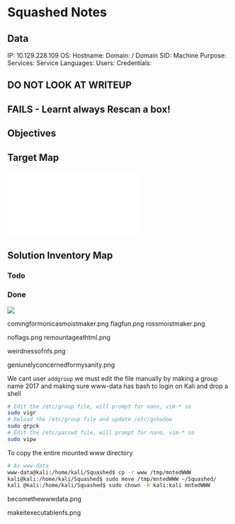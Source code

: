 # Squashed Notes

## Data 

IP: 10.129.228.109
OS:
Hostname:
Domain:  / Domain SID:
Machine Purpose: 
Services:
Service Languages:
Users:
Credentials:

## DO NOT LOOK AT WRITEUP
## FAILS - Learnt always Rescan a box!


## Objectives

## Target Map

![](Squashed-map.excalidraw.md)

## Solution Inventory Map




### Todo 

### Done

![](showyourmnts.png)

comingformonicasmoistmaker.png
flagfun.png
rossmoistmaker.png

noflags.png
remountageathtml.png

weirdnessofnfs.png

geniunelyconcernedformysanity.png

We cant user `addgroup` we must edit the file manually by making a group name 2017 and making sure www-data has bash to login on Kali and drop a shell
```bash
# Edit the /etc/group file, will prompt for nano, vim-* so
sudo vigr 
# Reload the /etc/group file and update /etc/gshadow
sudo grpck 
# Edit the /etc/passwd file, will prompt for nano, vim-* so
sudo vipw 
```

To copy the entire mounted www directory
```bash
# As www-data
www-data@kali:/home/kali/Squashed$ cp -r www /tmp/mntedWWW 
kali@kali:/home/kali/Squashed$ sudo move /tmp/mntedWWW ~/Squashed/
kali @kali:/home/kali/Squashed$ sudo chown -R kali:kali mntedWWW
```

becomethewwwdata.png

makeitexecutablenfs.png